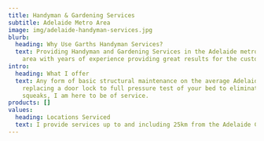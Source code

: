```yaml
---
title: Handyman & Gardening Services
subtitle: Adelaide Metro Area
image: img/adelaide-handyman-services.jpg
blurb:
  heading: Why Use Garths Handyman Services?
  text: Providing Handyman and Gardening Services in the Adelaide metropolitan
    area with years of experience providing great results for the customer.
intro:
  heading: What I offer
  text: Any form of basic structural maintenance on the average Adelaide home from
    replacing a door lock to full pressure test of your bed to eliminate pesky
    squeaks, I am here to be of service.
products: []
values:
  heading: Locations Serviced
  text: I provide services up to and including 25km from the Adelaide CBD.
---
```

